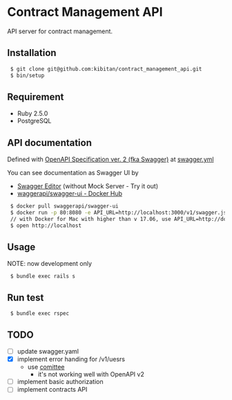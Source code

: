 # Contract Management API

API server for contract management.

## Installation

```bash
 $ git clone git@github.com:kibitan/contract_management_api.git
 $ bin/setup
```

## Requirement

 * Ruby 2.5.0
 * PostgreSQL

## API documentation

Defined with [OpenAPI Specification ver. 2 (fka Swagger)](https://github.com/OAI/OpenAPI-Specification/blob/master/versions/2.0.md) at [swagger.yml](config/swagger.yml)

You can see documentation as Swagger UI by
 * [Swagger Editor](https://editor.swagger.io/?url=https://raw.githubusercontent.com/kibitan/contract_management_api/master/config/swagger.yml) (without Mock Server - Try it out)
 * [waggerapi/swagger-ui - Docker Hub](https://hub.docker.com/r/swaggerapi/swagger-ui/)

  ```bash
   $ docker pull swaggerapi/swagger-ui
   $ docker run -p 80:8080 -e API_URL=http://localhost:3000/v1/swagger.json swaggerapi/swagger-ui
   // with Docker for Mac with higher than v 17.06, use API_URL=http://docker.for.mac.localhost:3000/v1/swagger.json
   $ open http://localhost
  ```

## Usage

NOTE: now development only

```
 $ bundle exec rails s
```

## Run test

```
 $ bundle exec rspec
```

## TODO
 - [ ] update swagger.yaml
 - [x] implement error handing for /v1/uesrs
   - use [comittee](https://github.com/interagent/committee)
     - it's not working well with OpenAPI v2
 - [ ] implement basic authorization
 - [ ] implement contracts API
